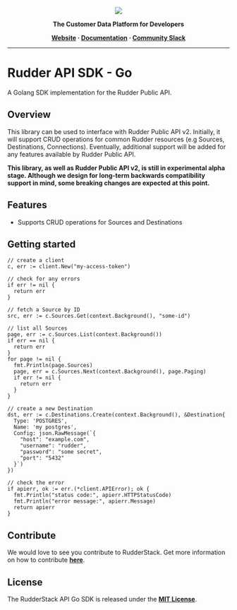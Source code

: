 <p align="center">
  <a href="https://rudderstack.com/">
    <img src="https://user-images.githubusercontent.com/59817155/121357083-1c571300-c94f-11eb-8cc7-ce6df13855c9.png">
  </a>
</p>

<p align="center"><b>The Customer Data Platform for Developers</b></p>

<p align="center">
  <b>
    <a href="https://rudderstack.com">Website</a>
    ·
    <a href="">Documentation</a>
    ·
    <a href="https://rudderstack.com/join-rudderstack-slack-community">Community Slack</a>
  </b>
</p>

---

# Rudder API SDK - Go

A Golang SDK implementation for the Rudder Public API.

## Overview

This library can be used to interface with Rudder Public API v2. Initially, it will support CRUD operations
for common Rudder resources (e.g Sources, Destinations, Connections). Eventually, additional support will be added
for any features available by Rudder Public API.

  **This library, as well as Rudder Public API v2, is still in experimental alpha stage. Although we design for long-term backwards compatibility support in mind, some breaking changes are expected at this point.**

## Features

* Supports CRUD operations for Sources and Destinations

## Getting started

```Golang
// create a client
c, err := client.New("my-access-token")

// check for any errors
if err != nil {
  return err
}

// fetch a Source by ID
src, err := c.Sources.Get(context.Background(), "some-id")

// list all Sources
page, err := c.Sources.List(context.Background())
if err == nil {
  return err  
}
for page != nil {
  fmt.Println(page.Sources)
  page, err = c.Sources.Next(context.Background(), page.Paging)
  if err != nil {
    return err
  }
}

// create a new Destination
dst, err := c.Destinations.Create(context.Background(), &Destination{
  Type: 'POSTGRES',
  Name: 'my postgres',
  Config: json.RawMessage(`{
    "host": "example.com",
    "username": "rudder",
    "password": "some secret",
    "port": "5432"
  }`)
})

// check the error
if apierr, ok := err.(*client.APIError); ok {
  fmt.Println("status code:", apierr.HTTPStatusCode)
  fmt.Println("error message:", apierr.Message)
  return apierr
}
```

## Contribute

We would love to see you contribute to RudderStack. Get more information on how to contribute [**here**](CONTRIBUTING.md).

## License

The RudderStack API Go SDK is released under the [**MIT License**](https://opensource.org/licenses/MIT).
